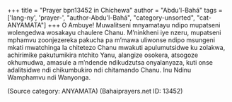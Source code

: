 +++
title = "Prayer bpn13452 in Chichewa"
author = "Abdu'l-Bahá"
tags = ['lang-ny', 'prayer-', "author-Abdu'l-Bahá", "category-unsorted", "cat-ANYAMATA"]
+++
O Ambuye! Muwalitseni mnyamatayu ndipo mupatseni wolengedwa wosakayu chaulere Chanu. M’ninkheni iye nzeru, mupatseni mphamvu zoonjezereka pakucha pa m’mawa uliwonse ndipo msungeni mkati mwatchinga la chitetezo Chanu mwakuti apulumutsidwe ku zolakwa, achirimike pakutumikira ntchito Yanu, alangize osokera, atsogoze okhumudwa, amasule a m’ndende ndikudzutsa onyalanyaza, kuti onse adalitsidwe ndi chikumbukiro ndi chitamando Chanu. Inu Ndinu Wamphamvu ndi Wanyonga.

(Source category: ANYAMATA)
(Bahaiprayers.net ID: 13452)
